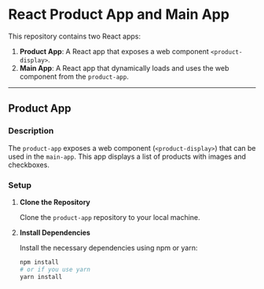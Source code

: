 # React Product App and Main App

This repository contains two React apps:

1. **Product App**: A React app that exposes a web component `<product-display>`.
2. **Main App**: A React app that dynamically loads and uses the web component from the `product-app`.

---


## Product App

### Description
The `product-app` exposes a web component (`<product-display>`) that can be used in the `main-app`. This app displays a list of products with images and checkboxes.

### Setup

1. **Clone the Repository**

   Clone the `product-app` repository to your local machine.

2. **Install Dependencies**

   Install the necessary dependencies using npm or yarn:

   ```bash
   npm install
   # or if you use yarn
   yarn install
